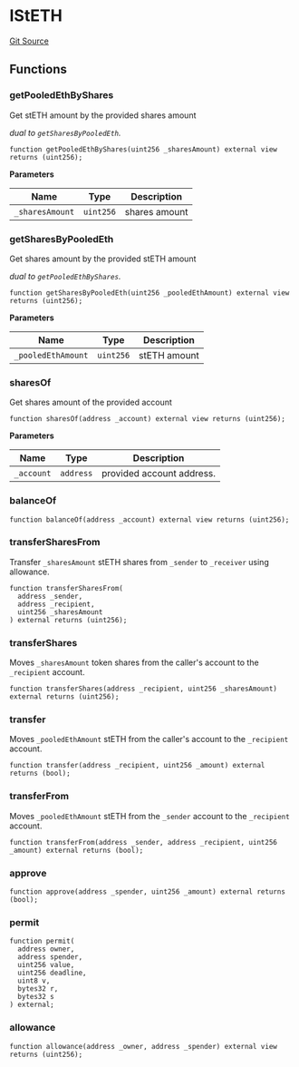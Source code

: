 # IStETH

[Git Source](https://github.com/lidofinance/community-staking-module/blob/d66a4396f737199bcc2932e5dd1066d022d333e0/src/interfaces/IStETH.sol)

## Functions

### getPooledEthByShares

Get stETH amount by the provided shares amount

_dual to `getSharesByPooledEth`._

```solidity
function getPooledEthByShares(uint256 _sharesAmount) external view returns (uint256);
```

**Parameters**

| Name            | Type      | Description   |
| --------------- | --------- | ------------- |
| `_sharesAmount` | `uint256` | shares amount |

### getSharesByPooledEth

Get shares amount by the provided stETH amount

_dual to `getPooledEthByShares`._

```solidity
function getSharesByPooledEth(uint256 _pooledEthAmount) external view returns (uint256);
```

**Parameters**

| Name               | Type      | Description  |
| ------------------ | --------- | ------------ |
| `_pooledEthAmount` | `uint256` | stETH amount |

### sharesOf

Get shares amount of the provided account

```solidity
function sharesOf(address _account) external view returns (uint256);
```

**Parameters**

| Name       | Type      | Description               |
| ---------- | --------- | ------------------------- |
| `_account` | `address` | provided account address. |

### balanceOf

```solidity
function balanceOf(address _account) external view returns (uint256);
```

### transferSharesFrom

Transfer `_sharesAmount` stETH shares from `_sender` to `_receiver` using allowance.

```solidity
function transferSharesFrom(
  address _sender,
  address _recipient,
  uint256 _sharesAmount
) external returns (uint256);
```

### transferShares

Moves `_sharesAmount` token shares from the caller's account to the `_recipient` account.

```solidity
function transferShares(address _recipient, uint256 _sharesAmount) external returns (uint256);
```

### transfer

Moves `_pooledEthAmount` stETH from the caller's account to the `_recipient` account.

```solidity
function transfer(address _recipient, uint256 _amount) external returns (bool);
```

### transferFrom

Moves `_pooledEthAmount` stETH from the `_sender` account to the `_recipient` account.

```solidity
function transferFrom(address _sender, address _recipient, uint256 _amount) external returns (bool);
```

### approve

```solidity
function approve(address _spender, uint256 _amount) external returns (bool);
```

### permit

```solidity
function permit(
  address owner,
  address spender,
  uint256 value,
  uint256 deadline,
  uint8 v,
  bytes32 r,
  bytes32 s
) external;
```

### allowance

```solidity
function allowance(address _owner, address _spender) external view returns (uint256);
```
